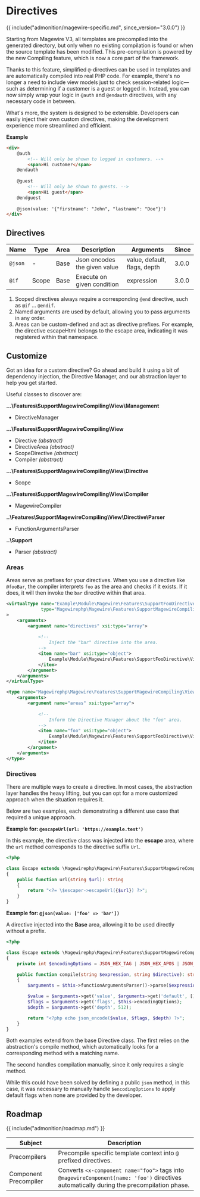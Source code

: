 # Directives

{{ include("admonition/magewire-specific.md", since_version="3.0.0") }}

Starting from Magewire V3, all templates are precompiled into the generated directory, but only when no existing compilation
is found or when the source template has been modified. This pre-compilation is powered by the new Compiling feature,
which is now a core part of the framework.

Thanks to this feature, simplified `@`-directives can be used in templates and are automatically compiled into real PHP code.
For example, there's no longer a need to include view models just to check session-related logic—such as determining if
a customer is a guest or logged in. Instead, you can now simply wrap your logic in `@auth` and `@endauth` directives,
with any necessary code in between.

What's more, the system is designed to be extensible. Developers can easily inject their own custom directives,
making the development experience more streamlined and efficient.

**Example**

```html
<div>
    @auth
        <!-- Will only be shown to logged in customers. -->
        <span>Hi customer</span>
    @endauth
    
    @guest
        <!-- Will only be shown to guests. -->
        <span>Hi guest</span>
    @endguest
    
    @json(value: '{"firstname": "John", "lastname": "Doe"}')
</div>
```

## Directives

| Name    | Type  | Area | Description                  | Arguments                    | Since |
|---------|-------|------|------------------------------|------------------------------|-------|
| `@json` | -     | Base | Json encodes the given value | value, default, flags, depth | 3.0.0 |
| `@if`   | Scope | Base | Execute on given condition   | expression                   | 3.0.0 |

1. Scoped directives always require a corresponding `@end` directive, such as `@if` ... `@endif`.
2. Named arguments are used by default, allowing you to pass arguments in any order.
3. Areas can be custom-defined and act as directive prefixes. For example, the directive escapeHtml belongs to the escape area, indicating it was registered within that namespace.

## Customize

Got an idea for a custom directive? Go ahead and build it using a bit of dependency injection, the Directive Manager,
and our abstraction layer to help you get started.

Useful classes to discover are:

**...\Features\SupportMagewireCompiling\View\Management**

- DirectiveManager

**...\Features\SupportMagewireCompiling\View**

- Directive *(abstract)*
- DirectiveArea *(abstract)*
- ScopeDirective *(abstract)*
- Compiler *(abstract)*

**...\Features\SupportMagewireCompiling\View\Directive**

- Scope

**...\Features\SupportMagewireCompiling\View\Compiler**

- MagewireCompiler

**..\Features\SupportMagewireCompiling\View\Directive\Parser**

- FunctionArgumentsParser

**..\Support**

- Parser *(abstract)*

### Areas

Areas serve as prefixes for your directives. When you use a directive like `@fooBar`, the compiler interprets `foo` as the
area and checks if it exists. If it does, it will then invoke the `bar` directive within that area.

```xml title="File: etc/frontend/di.xml"
<virtualType name="Example\Module\Magewire\Features\SupportFooDirective\View\FooDirectiveArea"
             type="Magewirephp\Magewire\Features\SupportMagewireCompiling\View\DirectiveArea"
>
    <arguments>
        <argument name="directives" xsi:type="array">
            
            <!--
                Inject the "bar" directive into the area.
            -->
            <item name="bar" xsi:type="object">
                Example\Module\Magewire\Features\SupportFooDirective\View\Directive\Bar
            </item>
        </argument>
    </arguments>
</virtualType>

<type name="Magewirephp\Magewire\Features\SupportMagewireCompiling\View\Management\DirectiveManager">
    <arguments>
        <argument name="areas" xsi:type="array">
            
            <!--
                Inform the Directive Manager about the "foo" area.
            -->
            <item name="foo" xsi:type="object">
                Example\Module\Magewire\Features\SupportFooDirective\View\FooDirectiveArea
            </item>
        </argument>
    </arguments>
</type>
```

### Directives

There are multiple ways to create a directive. In most cases, the abstraction layer handles the heavy lifting,
but you can opt for a more customized approach when the situation requires it.

Below are two examples, each demonstrating a different use case that required a unique approach.

**Example for: `@escapeUrl(url: 'https://example.test')`**

In this example, the directive class was injected into the **escape** area, where the `url` method corresponds to the directive suffix `Url`.

```php title="Class: ...\Features\SupportMagewireCompiling\View\Directive\Magento\Escape"
<?php

class Escape extends \Magewirephp\Magewire\Features\SupportMagewireCompiling\View\Directive
{
    public function url(string $url): string
    {
        return "<?= \$escaper->escapeUrl({$url}) ?>";
    }
}
```

**Example for: `@json(value: ['foo' => 'bar'])`**

A directive injected into the **Base** area, allowing it to be used directly without a prefix.

```php title="Class: ...\Features\SupportMagewireCompiling\View\Directive\Json"
<?php

class Escape extends \Magewirephp\Magewire\Features\SupportMagewireCompiling\View\Directive
{
    private int $encodingOptions = JSON_HEX_TAG | JSON_HEX_APOS | JSON_HEX_AMP | JSON_HEX_QUOT;

    public function compile(string $expression, string $directive): string
    {
        $arguments = $this->functionArgumentsParser()->parse($expression)->arguments();

        $value = $arguments->get('value', $arguments->get('default', []));
        $flags = $arguments->get('flags', $this->encodingOptions);
        $depth = $arguments->get('depth', 512);

        return "<?php echo json_encode($value, $flags, $depth) ?>";
    }
}
```

Both examples extend from the base Directive class. The first relies on the abstraction's compile method,
which automatically looks for a corresponding method with a matching name.

The second handles compilation manually, since it only requires a single method.

While this could have been solved by defining a public `json` method, in this case, it was necessary to manually handle
`$encodingOptions` to apply default flags when none are provided by the developer.

## Roadmap

{{ include("admonition/roadmap.md") }}

| Subject               | Description                                                                                                                               |
|-----------------------|-------------------------------------------------------------------------------------------------------------------------------------------|
| Precompilers          | Precompile specific template context into `@` prefixed directives.                                                                        |
| Component Precompiler | Converts `<x-component name="foo">` tags into `@magewireComponent(name: 'foo')` directives automatically during the precompilation phase. |

